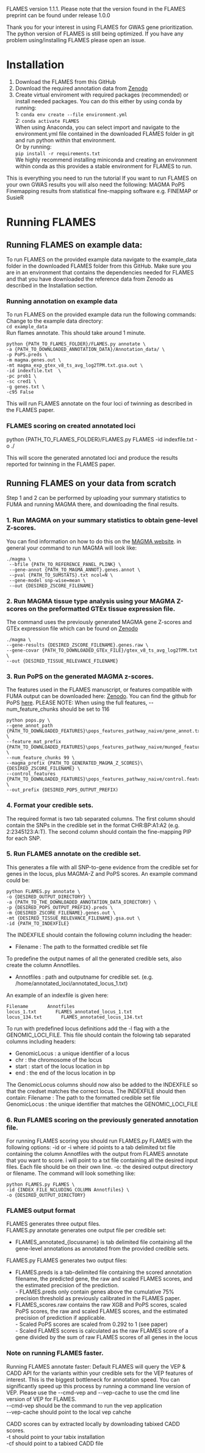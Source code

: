 FLAMES version 1.1.1.
Please note that the version found in the FLAMES preprint can be found under release 1.0.0

Thank you for your interest in using FLAMES for GWAS gene prioritization.
The python version of FLAMES is still being optimized. 
If you have any problem using/installing FLAMES please open an issue.

# Installation
1. Download the FLAMES from this GitHub
2. Download the required annotation data from [Zenodo](https://zenodo.org/records/12635505) 
3. Create virtual enviroment  with required packages (recommended) or install needed packages.
You can do this either by using conda by running:  
       1: ```conda env create --file environment.yml```  
       2: ```conda activate FLAMES```   
      When using Anaconda, you can select import and navigate to the environment.yml file contained in the downloaded FLAMES folder in git and run python within that environment.  
Or by running:  
       ```pip install -r requirements.txt```  
   We highly recommend installing miniconda and creating an environment within conda as this provides a stable environment for FLAMES to run.  
   

This is everything you need to run the tutorial
If you want to run FLAMES on your own GWAS results you will also need the following:
MAGMA
PoPS
Finemapping results from statistical fine-mapping software e.g. FINEMAP or SusieR

# Running FLAMES
## Running FLAMES on example data:
To run FLAMES on the provided example data navigate to the example_data folder in the downloaded FLAMES folder from this GitHub.
Make sure you are in an environment that contains the dependencies needed for FLAMES and that you have downloaded the reference data from Zenodo as described in the Installation section.

### Running annotation on example data
To run FLAMES on the provided example data run the following commands:
Change to the example data directory:  
```cd example_data```  
Run flames annotate. This should take around 1 minute.
```
python {PATH_TO_FLAMES_FOLDER}/FLAMES.py annotate \
-a {PATH_TO_DOWNLOADED_ANNOTATION_DATA}/Annotation_data/ \
-p PoPS.preds \
-m magma.genes.out \
-mt magma_exp_gtex_v8_ts_avg_log2TPM.txt.gsa.out \
-id indexfile.txt  \
-pc prob1 \
-sc cred1 \
-g genes.txt \
-c95 False
```

This will run FLAMES annotate on the four loci of twinning as described in the FLAMES paper.

### FLAMES scoring on created annotated loci
python {PATH_TO_FLAMES_FOLDER}/FLAMES.py FLAMES -id indexfile.txt -o ./

This will score the generated annotated loci and produce the results reported for twinning in the FLAMES paper.

## Running FLAMES on your data from scratch
Step 1 and 2 can be performed by uploading your summary statistics to FUMA and running MAGMA there, and downloading the final results.
### 1. Run MAGMA on your summary statistics to obtain gene-level Z-scores. 
You can find information on how to do this on the [MAGMA website](https://ctg.cncr.nl/software/magma).
in general your command to run MAGMA will look like:
```
./magma \
 --bfile {PATH_TO_REFERENCE_PANEL_PLINK} \
 --gene-annot {PATH_TO_MAGMA_ANNOT}.genes.annot \
 --pval {PATH_TO_SUMSTATS}.txt ncol=N \
 --gene-model snp-wise=mean \
 --out {DESIRED_ZSCORE_FILENAME}
```
   
### 2. Run MAGMA tissue type analysis using your MAGMA Z-scores on the preformatted GTEx tissue expression file. 
The command uses the previously generated MAGMA gene Z-scores and GTEx expression file which can be found on [Zenodo](https://zenodo.org/records/12635505)
```
./magma \
--gene-results {DESIRED_ZSCORE_FILENAME}.genes.raw \
--gene-covar {PATH_TO_DOWNLOADED_GTEx_FILE}/gtex_v8_ts_avg_log2TPM.txt \
--out {DESIRED_TISSUE_RELEVANCE_FILENAME}
```

### 3. Run PoPS on the generated MAGMA z-scores. 
The features used in the FLAMES manuscript, or features compatible with FUMA output can be downloaded here: [Zenodo](https://zenodo.org/records/12635505). You can find the github for PoPS [here](https://github.com/FinucaneLab/pops). PLEASE NOTE: When using the full features, --num_feature_chunks should be set to 116

```
python pops.py \
--gene_annot_path {PATH_TO_DOWNLOADED_FEATURES}\pops_features_pathway_naive/gene_annot.txt \
--feature_mat_prefix {PATH_TO_DOWNLOADED_FEATURES}\pops_features_pathway_naive/munged_features/pops_features \
--num_feature_chunks 99 \
--magma_prefix {PATH_TO_GENERATED_MAGMA_Z_SCORES}\{DESIRED_ZSCORE_FILENAME} \
--control_features {PATH_TO_DOWNLOADED_FEATURES}\pops_features_pathway_naive/control.features \
--out_prefix {DESIRED_POPS_OUTPUT_PREFIX)
```
   
### 4. Format your credible sets. 
The required format is two tab separated columns. 
The first column should contain the SNPs in the credible set in the format CHR:BP:A1:A2 (e.g. 2:2345123:A:T).
The second column should contain the fine-mapping PIP for each SNP.

### 5. Run FLAMES annotate on the credible set. 
This generates a file with all SNP-to-gene evidence from the credible set for genes in the locus, plus MAGMA-Z and PoPS scores. An example command could be:
```
python FLAMES.py annotate \
-o {DESIRED_OUTPUT_DIRECTORY} \
-a {PATH_TO_THE_DOWNLOADED_ANNOTATION_DATA_DIRECTORY} \
-p {DESIRED_POPS_OUTPUT_PREFIX}.preds \
-m {DESIRED_ZSCORE_FILENAME}.genes.out \
-mt {DESIRED_TISSUE_RELEVANCE_FILENAME}.gsa.out \
-id {PATH_TO_INDEXFILE} 
```

The INDEXFILE should contain the following column including the header:
- Filename : The path to the formatted credible set file

To predefine the output names of all the generated credible sets, also create the column Annotfiles.
- Annotfiles : path and outputname for credible set. (e.g. /home/annotated_loci/annotated_locus_1.txt)

An example of an indexfile is given here:
```
Filename       Annotfiles
locus_1.txt       FLAMES_annotated_locus_1.txt
locus_134.txt       FLAMES_annotated_locus_134.txt 
```

To run with predefined locus definitions add the -l flag with a the GENOMIC_LOCI_FILE. This file should contain the folowing tab separated columns including headers:
- GenomicLocus : a unique identifier of a locus
- chr : the chromosome of the locus
- start : start of the locus location in bp
- end : the end of the locus location in bp
  
The GenomicLocus columns should now also be added to the INDEXFILE so that the credset matches the correct locus.
   The INDEXFILE should then contain:
   Filename : The path to the formatted credible set file
   GenomicLocus : the unique identifier that matches the GENOMIC_LOCI_FILE
   
### 6. Run FLAMES scoring on the previously generated annotation file. 
For running FLAMES scoring you should run FLAMES.py FLAMES with the following options:
-id or -i where :id points to a tab delimited txt file containing the column Annotfiles with the output from FLAMES annotate that you want to score. i will point to a txt file containing all the desired input files. Each file should be on their own line.
-o: the desired output directory or filename.
The command will look something like:
```
python FLAMES.py FLAMES \
-id {INDEX_FILE_NCLUDING_COLUMN Annotfiles} \
-o {DESIRED_OUTPUT_DIRECTORY}
```

### FLAMES output format
FLAMES generates three output files. \
FLAMES.py annotate generates one output file per credible set: 
- FLAMES_annotated_{locusname} is tab delimited file containing all the gene-level annotations as annotated from the provided credible sets. 

FLAMES.py FLAMES generates two output files: 
- FLAMES.preds is a tab-delimited file containing the scored annotation filename, the predicted gene, the raw and scaled FLAMES scores,  and the estimated precision of the prediction. \
       - FLAMES.preds only contain genes above the cumulative 75% precision threshold as previously calibrated in the FLAMES paper. 
- FLAMES_scores.raw contains the raw XGB and PoPS scores, scaled PoPS scores, the raw and scaled FLAMES scores, and the estimated precision of prediction if applicable. \
       - Scaled PoPS scores are scaled from 0.292 to 1 (see paper) \
       - Scaled FLAMES scores is calculated as the raw FLAMES score of a gene divided by the sum of raw FLAMES scores of all genes in the locus
       

### Note on running FLAMES faster. 
Running FLAMES annotate faster:
Default FLAMES will query the VEP & CADD API for the variants within your credible sets for the VEP features of interest.
This is the biggest bottleneck for annotation speed. You can significantly speed up this process by running a command line version of VEP.
Please use the --cmd-vep and --vep-cache to use the cmd line version of VEP for FLAMES. \
--cmd-vep should be the command to run the vep application \
--vep-cache should point to the local vep cahche

CADD scores can by extracted locally by downloading tabixed CADD scores.\
-t should point to your tabix installation \
-cf should point to a tabixed CADD file



